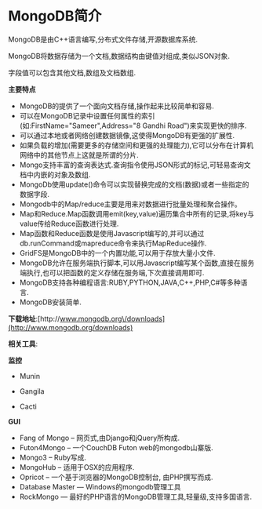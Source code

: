 # MongoDB简介

MongoDB是由C++语言编写,分布式文件存储,开源数据库系统.

MongoDB将数据存储为一个文档,数据结构由键值对组成,类似JSON对象.

字段值可以包含其他文档,数组及文档数组.

**主要特点**

* MongoDB的提供了一个面向文档存储,操作起来比较简单和容易.
* 可以在MongoDB记录中设置任何属性的索引\(如:FirstName="Sameer",Address="8 Gandhi Road"\)来实现更快的排序.
* 可以通过本地或者网络创建数据镜像,这使得MongoDB有更强的扩展性.
* 如果负载的增加\(需要更多的存储空间和更强的处理能力\),它可以分布在计算机网络中的其他节点上这就是所谓的分片.
* Mongo支持丰富的查询表达式.查询指令使用JSON形式的标记,可轻易查询文档中内嵌的对象及数组.
* MongoDb使用update\(\)命令可以实现替换完成的文档\(数据\)或者一些指定的数据字段.
* Mongodb中的Map\/reduce主要是用来对数据进行批量处理和聚合操作。
* Map和Reduce.Map函数调用emit\(key,value\)遍历集合中所有的记录,将key与value传给Reduce函数进行处理.
* Map函数和Reduce函数是使用Javascript编写的,并可以通过db.runCommand或mapreduce命令来执行MapReduce操作.
* GridFS是MongoDB中的一个内置功能,可以用于存放大量小文件.
* MongoDB允许在服务端执行脚本,可以用Javascript编写某个函数,直接在服务端执行,也可以把函数的定义存储在服务端,下次直接调用即可.
* MongoDB支持各种编程语言:RUBY,PYTHON,JAVA,C++,PHP,C\#等多种语言.
* MongoDB安装简单.

**下载地址**:[http:\/\/www.mongodb.org\/downloads](http://www.mongodb.org/downloads)

**相关工具**:

**监控**

* Munin

* Gangila

* Cacti


**GUI**
* Fang of Mongo – 网页式,由Django和jQuery所构成.
* Futon4Mongo – 一个CouchDB Futon web的mongodb山寨版.
* Mongo3 – Ruby写成.
* MongoHub – 适用于OSX的应用程序.
* Opricot – 一个基于浏览器的MongoDB控制台, 由PHP撰写而成.
* Database Master — Windows的mongodb管理工具
* RockMongo — 最好的PHP语言的MongoDB管理工具,轻量级,支持多国语言.



